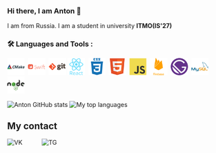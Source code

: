 ### Hi there, I am Anton 👋

I am from Russia. I am a student in university **ITMO(IS'27)**

### :hammer_and_wrench: Languages and Tools :
<div>
  <img src="https://github.com/devicons/devicon/blob/master/icons/cmake/cmake-original-wordmark.svg"  title="CMake" alt="CMake" width="40" height="40"/>&nbsp;
  <img src="https://github.com/devicons/devicon/blob/master/icons/swift/swift-plain-wordmark.svg"  title="Swift" alt="Swift" width="40" height="40"/>&nbsp;
    <img src="https://github.com/devicons/devicon/blob/master/icons/git/git-original-wordmark.svg" title="Git" **alt="Git" width="40" height="40"/>
  <img src="https://github.com/devicons/devicon/blob/master/icons/react/react-original-wordmark.svg" title="React" alt="React" width="40" height="40"/>&nbsp;
  <img src="https://github.com/devicons/devicon/blob/master/icons/css3/css3-plain-wordmark.svg"  title="CSS3" alt="CSS" width="40" height="40"/>&nbsp;
  <img src="https://github.com/devicons/devicon/blob/master/icons/html5/html5-original.svg" title="HTML5" alt="HTML" width="40" height="40"/>&nbsp;
  <img src="https://github.com/devicons/devicon/blob/master/icons/javascript/javascript-original.svg" title="JavaScript" alt="JavaScript" width="40" height="40"/>&nbsp;
  <img src="https://github.com/devicons/devicon/blob/master/icons/firebase/firebase-plain-wordmark.svg" title="Firebase" alt="Firebase" width="40" height="40"/>&nbsp;
  <img src="https://github.com/devicons/devicon/blob/master/icons/gatsby/gatsby-original.svg" title="Gatsby"  alt="Gatsby" width="40" height="40"/>&nbsp;
  <img src="https://github.com/devicons/devicon/blob/master/icons/mysql/mysql-original-wordmark.svg" title="MySQL"  alt="MySQL" width="40" height="40"/>&nbsp;
  <img src="https://github.com/devicons/devicon/blob/master/icons/nodejs/nodejs-original-wordmark.svg" title="NodeJS" alt="NodeJS" width="40" height="40"/>&nbsp;
</div>


![Anton GitHub stats](https://github-readme-stats.vercel.app/api?username=antoha124&show_icons=true&theme=radical)
![My top languages](https://github-readme-stats.vercel.app/api/top-langs/?username=antoha124&layout=compact&count_private=true&langs_count=10&card_width=495&theme=dracula)


## My contact
[<img align="left" alt="VK" width="80px" src="https://www.sechenov.ru/upload/medialibrary/237/a2r7788jhzet7dunqh9r0airs3y4iide/VK-krymavtotex.ru.png"/>][vk]
[<img align="left" alt="TG" width="80px" src="https://freelogopng.com/images/all_img/1683044996telegram-logo-png.png"/>][tg]

[vk]: https://vk.com/hom1c1d3
[tg]: https://t.me/hom1c1d3

